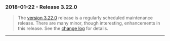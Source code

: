 ### 2018\-01\-22 \- Release 3\.22\.0


> The [version 3\.22\.0](releaselog/3_22_0.html) release is a regularly scheduled maintenance release.
> There are many minor, though interesting, enhancements in this release.
> See the [change log](releaselog/3_22_0.html) for details.



---


